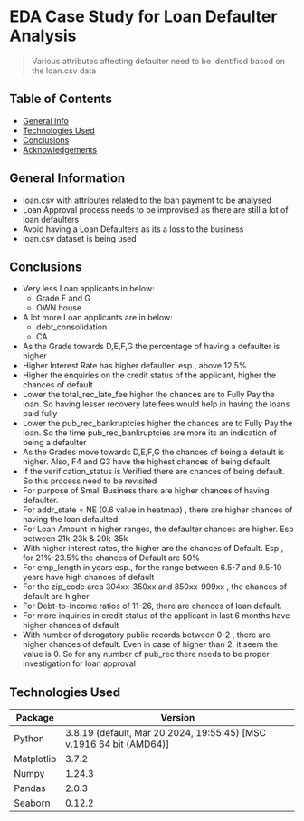 # EDA Case Study for Loan Defaulter Analysis
> Various attributes affecting defaulter need to be identified based on the loan.csv data 


## Table of Contents
* [General Info](#general-information)
* [Technologies Used](#technologies-used)
* [Conclusions](#conclusions)
* [Acknowledgements](#acknowledgements)

<!-- You can include any other section that is pertinent to your problem -->

## General Information
- loan.csv with attributes related to the loan payment to be analysed
- Loan Approval process needs to be improvised as there are still a lot of loan defaulters
- Avoid having a Loan Defaulters as its a loss to the business
- loan.csv dataset is being used

<!-- You don't have to answer all the questions - just the ones relevant to your project. -->

## Conclusions
- Very less Loan applicants in below:
  - Grade F and G
  - OWN house
- A lot more Loan applicants are in below:
  - debt_consolidation
  - CA
- As the Grade towards D,E,F,G the percentage of having a defaulter is higher
- Higher Interest Rate has higher defaulter. esp., above 12.5%
- Higher the enquiries on the credit status of the applicant, higher the chances of default
- Lower the total_rec_late_fee higher the chances are to Fully Pay the loan. So having lesser recovery late fees would help in having the loans paid fully
- Lower the pub_rec_bankruptcies higher the chances are to Fully Pay the loan. So the time pub_rec_bankruptcies are more its an indication of being a defaulter
- As the Grades move towards D,E,F,G the chances of being a default is higher. Also, F4 and G3 have the highest chances of being default
- if the verification_status is Verified there are chances of being default. So this process need to be revisited
- For purpose of Small Business there are higher chances of having defaulter.
- For addr_state  = NE (0.6 value in heatmap) , there are higher chances of having the loan defaulted
- For Loan Amount in higher ranges, the defaulter chances are higher. Esp between 21k-23k & 29k-35k
- With higher interest rates, the higher are the chances of Default. Esp., for 21%-23.5% the chances of Default are 50%
- For emp_length in years esp., for the range between 6.5-7 and 9.5-10 years have high chances of default
- For the zip_code area 304xx-350xx and 850xx-999xx , the chances of default are higher
- For Debt-to-Income ratios of 11-26, there are chances of loan default.
- For more inquiries in credit status of the applicant in last 6 months have higher chances of default
- With number of derogatory public records between 0-2 , there are higher chances of default. Even in case of higher than 2, it seem the value is 0. So for any number of pub_rec there needs to be proper investigation for loan approval

<!-- You don't have to answer all the questions - just the ones relevant to your project. -->


## Technologies Used
| Package    | Version                                                             |
|------------|---------------------------------------------------------------------|
| Python     | 3.8.19 (default, Mar 20 2024, 19:55:45) [MSC v.1916 64 bit (AMD64)] |
| Matplotlib | 3.7.2                                                               |
| Numpy      | 1.24.3                                                              |
| Pandas     | 2.0.3                                                               |
| Seaborn    | 0.12.2                                                              |

<!-- As the libraries versions keep on changing, it is recommended to mention the version of library used in this project -->

